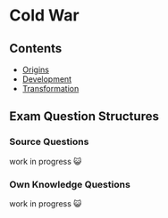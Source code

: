 # Cold War

## Contents

- [Origins](./origins/index.md)
- [Development](./development/index.md)
- [Transformation](./transformation/index.md)

## Exam Question Structures

### Source Questions

work in progress 😺


### Own Knowledge Questions

work in progress 😺

